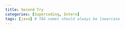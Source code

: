 ```yaml
---
title: Second Try
categories: [Supercoding, Intern]
tags: [java] # TAG names should always be lowercase
---
```

